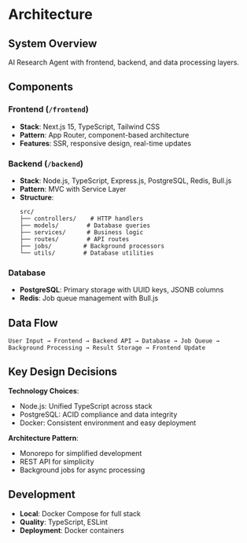 # Architecture

## System Overview

AI Research Agent with frontend, backend, and data processing layers.

## Components

### Frontend (`/frontend`)

- **Stack**: Next.js 15, TypeScript, Tailwind CSS
- **Pattern**: App Router, component-based architecture
- **Features**: SSR, responsive design, real-time updates

### Backend (`/backend`)

- **Stack**: Node.js, TypeScript, Express.js, PostgreSQL, Redis, Bull.js
- **Pattern**: MVC with Service Layer
- **Structure**:
  ```
  src/
  ├── controllers/    # HTTP handlers
  ├── models/        # Database queries
  ├── services/      # Business logic
  ├── routes/        # API routes
  ├── jobs/         # Background processors
  └── utils/        # Database utilities
  ```

### Database

- **PostgreSQL**: Primary storage with UUID keys, JSONB columns
- **Redis**: Job queue management with Bull.js

## Data Flow

```
User Input → Frontend → Backend API → Database → Job Queue → Background Processing → Result Storage → Frontend Update
```

## Key Design Decisions

**Technology Choices**:

- Node.js: Unified TypeScript across stack
- PostgreSQL: ACID compliance and data integrity
- Docker: Consistent environment and easy deployment

**Architecture Pattern**:

- Monorepo for simplified development
- REST API for simplicity
- Background jobs for async processing

## Development

- **Local**: Docker Compose for full stack
- **Quality**: TypeScript, ESLint
- **Deployment**: Docker containers
